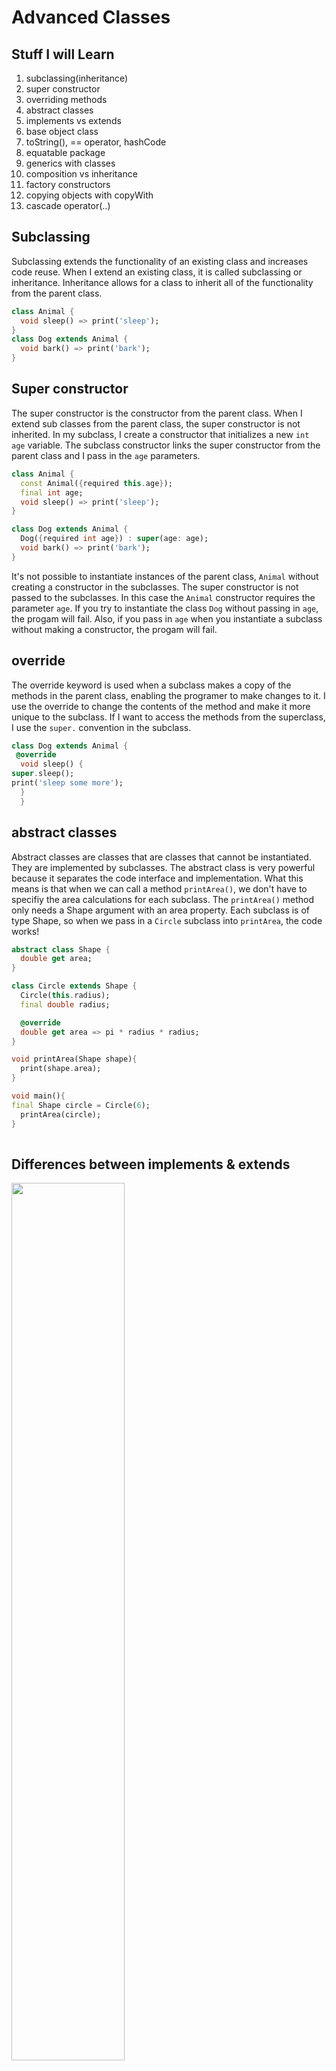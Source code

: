 # Advanced Classes

## Stuff I will Learn

1. subclassing(inheritance)
2. super constructor
3. overriding methods
4. abstract classes
5. implements vs extends
6. base object class
7. toString(), == operator, hashCode
8. equatable package
9. generics with classes
10. composition vs inheritance
11. factory constructors
12. copying objects with copyWith
13. cascade operator(..)

## Subclassing

Subclassing extends the functionality of an existing class and increases
code reuse. When I extend an existing class, it is called
subclassing or inheritance. Inheritance allows for a class to inherit
all of the functionality from the parent class.

```dart
class Animal {
  void sleep() => print('sleep');
}
class Dog extends Animal {
  void bark() => print('bark');
}
```

## Super constructor

The super constructor
is the constructor from the parent class. When I extend sub classes from the
parent class, the super constructor is not inherited. In my subclass,
I create a constructor that initializes a new  `int age` variable.
The subclass constructor links the super constructor from
the parent class and I pass in the `age` parameters.

```dart
class Animal {
  const Animal({required this.age});
  final int age;
  void sleep() => print('sleep');
}

class Dog extends Animal {
  Dog({required int age}) : super(age: age);
  void bark() => print('bark');
}
```

It's not possible to instantiate instances of the parent class,
`Animal` without creating a constructor in the subclasses. The
super constructor is not passed to the subclasses. In this case
the `Animal` constructor requires the parameter `age`. If you try
to instantiate the class `Dog` without passing in `age`, the progam
will fail. Also, if you pass in `age` when you instantiate a subclass
without making a constructor, the progam will fail.

## override

The override keyword is used when a subclass makes a copy of the methods in the
parent class, enabling the programer to make changes to it. I
use the override to change the contents of the method and make
it more unique to the subclass. If I want to access the methods from the superclass,
I use the `super.` convention in the subclass.

```dart
class Dog extends Animal {
 @override
  void sleep() {
super.sleep();
print('sleep some more');
  }
  }
```

## abstract classes

Abstract classes are classes that are classes that
cannot be instantiated. They are implemented
 by subclasses. The abstract class is
very powerful because it separates the code interface
and implementation. What this means is that when we can call a
method `printArea()`, we don't have to
specifiy the area calculations for each subclass.
The `printArea()` method only needs a
Shape argument with an area property.
Each subclass is of type Shape,
so when we pass in a `Circle` subclass into `printArea`,
the code works!

```dart
abstract class Shape {
  double get area;
}

class Circle extends Shape {
  Circle(this.radius);
  final double radius;

  @override 
  double get area => pi * radius * radius;
}

void printArea(Shape shape){
  print(shape.area);
}

void main(){
final Shape circle = Circle(6);
  printArea(circle);
}
 
```

## Differences between implements & extends

<img src="images/extends.png" width=60%>

### multiple class inheritance

An important difference between `implements` and `extends`
is that `implements` can inherit multiple classes, while
`extends` can only inherit one class.

```dart
abstract class InterfaceA {
  void a();
}

abstract class InterfaceB {
  void b();
}

class AB implements InterfaceA, InterfaceB {
  @override 
  void a(){
  }
  @override 
  void b(){
  }
}
```

### override requirement

Another difference is that when you assign a method
inside of an abstract class, you don't have to override
it in the subclass if it uses `extends`. However, if a method is not
assigned in the abstract class, then it is an abstract
method and needs to be overriden.

```dart
abstract class Base {
  void foo();
  void bar() => print('bar');
}

class Subclass extends Base {
  @override 
  void foo() => print('foo');
}
```

Contrastly, when I use the `implements` to inherit an abstract class,
I need to declare both of the functions in the subclass. Even if 
the function was assigned in the parent class, I still need to
declare it in the subclass.

```dart
abstract class Base {
  void foo();
  void bar() => print('bar');
}

class Subclass implements Base {
  @override 
  void foo() => print('foo');

  @override 
  void bar() => print('bar');
}

```

## toString

Sometimes when we want to print the contents of a class,
the code shows an instance of the class. To solve this problem,
you can override the toString method inside of the parent class
to print information that's more useful to the programmer.

This is the problem. The message instance of point is not helpful.

```dart
class Point {
  const Point(this.x, this.y);
  final int x;
  final int y;}

  void main(){
  print(Point(1,1));}
...
...
Instance of 'Point'
```

This is the solution. Overriding the toString() provides helpful
information.

```dart
class Point {
  const Point(this.x, this.y);
  final int x;
  final int y;

  @override
  String toString() => 'Point($x, $y)';
}

void main(){
  print(Point(1,1));}
...
...
Point(1, 1)
```

## equality

When I try to compare two instances of Dart,
the program throws an error
because Dart doesn't know how to. The solution is to use the
equality operator.

problem:

```dart
print(Point(0,0) == Point(0,0));
```

In the example above, the `==` sign returns false. To make it
return true, you can override the `==`. Here's how to do it.

On the left of the `==` put the name `operator` and a boolean type.
The `operator` is a special keyword for the various operators in
Dart.
On the right of the `==` put the arguments of type Point.

The equality operator overrides the equality operation and the argument is of type
Point. It is passed both an x and y value.  

The covariant keyword changes the type of an argument when
overriding a method and throws an error if the argument
is not the correct type at compile time.

```dart
 @override 
  bool operator ==(covariant Point other) {
 
      return x == other.x && y == other.y;
  }
```

## implement '+' and '*' operator

We can implement different types of operator such as
`*` and `+`. The `+` operator returns a Point that adds
the two values together. The `*` operator returns a point that
multiplies the x and y values by the integer.

```dart
 Point operator +(Point other){
    return Point(x+other.x, y+other.y);
  }

  Point operator *(int other){
    return Point(x * other, y * other);
  }

  void main(){
  print(Point(1,1) + Point(2,0));
  print(Point(2,1) * 5);
  }
```

## hashcode

Two objects that are equal should have the same
hashcode and non-equal objects should have
different hashcodes. We should always override
the hashcode when we override `==`. We
use the `equatable` package from pub.dev to help with hashcodes.
The equatable takes care of overriding hashcodes using a list.
It also overrides the `==` operator.

### How to use equatable

1. Install it in pubspec.yaml
2. Import the package
3. Add extends Equatable to our classes
4. Override props variable
5. Override stringify and return true(replaces toString())

```dart
class Point extends Equatable{
  ...
@override
  List<Object> get props => [x,y];

  @override
  bool get stringify => true;
}
```

Equatable should only be used with immutable classes!
Immutable classes are classes that have final variables
and are not altered.

## generics

generics are used to create more reusuable code. They
are very common with functional operators(map, where, reduce).
An example of a generic class is the Stack class. The Stack class
can push or pop items to a list. We can create the Stack to be of
generic type so that when we call it in `main`, the Stack can be
integers or Strings.

```dart
class Stack<T> {
  final List<T> _items = [];

  void push(T item) => _items.add(item);

  T pop() => _items.removeLast();
}

void main(){
  final stack = Stack<int>();
    stack.push(1);
    final names = Stack<String>();
    names.push('Andrea');
}
```

## composition vs inheritance

A Stack has a List which would be composition. Inheritance
is when a Square is a Shape.
